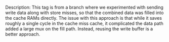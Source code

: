 Description: This tag is from a branch where we experimented with sending
write data along with store misses, so that the combined data was filled into
the cache RAMs directly. The issue with this approach is that while it saves
roughly a single cycle in the cache miss cache, it complicated the data path
added a large mux on the fill path. Instead, reusing the write buffer is a
better approach.
